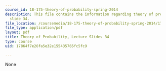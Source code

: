 ```yaml
---
course_id: 18-175-theory-of-probability-spring-2014
description: This file contains the information regarding theory of probability, lecture
  slide 34.
file_location: /coursemedia/18-175-theory-of-probability-spring-2014/17864f7e26fa5e32e155435765fc5fc9_MIT18_175S14_Lecture34.pdf
file_type: application/pdf
layout: pdf
title: Theory of Probability, Lecture Slides 34
type: course
uid: 17864f7e26fa5e32e155435765fc5fc9

---
```

None